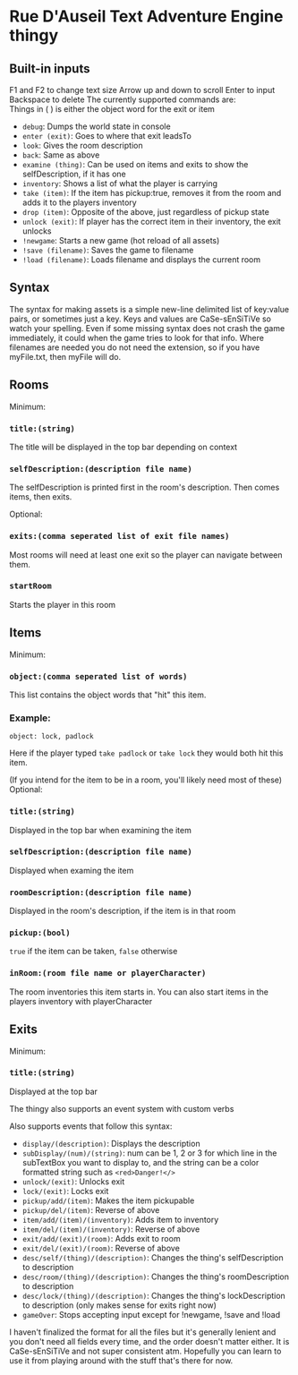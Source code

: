 # Rue D'Auseil Text Adventure Engine thingy

## Built-in inputs
F1 and F2 to change text size
Arrow up and down to scroll
Enter to input
Backspace to delete
The currently supported commands are:  
Things in ( ) is either the object word for the exit or item
- ```debug```: Dumps the world state in console
- ```enter (exit)```: Goes to where that exit leadsTo
- ```look```: Gives the room description
- ```back```: Same as above
- ```examine (thing)```: Can be used on items and exits to show the selfDescription, if it has one
- ```inventory```: Shows a list of what the player is carrying
- ```take (item)```: If the item has pickup:true, removes it from the room and adds it to the players inventory
- ```drop (item)```: Opposite of the above, just regardless of pickup state
- ```unlock (exit)```: If player has the correct item in their inventory, the exit unlocks
- ```!newgame```: Starts a new game (hot reload of all assets)
- ```!save (filename)```: Saves the game to filename
- ```!load (filename)```: Loads filename and displays the current room

## Syntax
The syntax for making assets is a simple new-line delimited list of key:value pairs, or sometimes just a key. Keys and values are CaSe-sEnSiTiVe so watch your spelling. Even if some missing syntax does not crash the game immediately, it could when the game tries to look for that info. Where filenames are needed you do not need the extension, so if you have myFile.txt, then myFile will do.
## Rooms
Minimum:
### ```title:(string)```
The title will be displayed in the top bar depending on context
### ```selfDescription:(description file name)```
The selfDescription is printed first in the room's description. Then comes items, then exits.

Optional:
### ```exits:(comma seperated list of exit file names)```
Most rooms will need at least one exit so the player can navigate between them.
### ```startRoom```
Starts the player in this room

## Items
Minimum:
### ```object:(comma seperated list of words)```
This list contains the object words that "hit" this item.
### Example:  
```object: lock, padlock```

  Here if the player typed ```take padlock``` or ```take lock``` they would both hit this item.

(If you intend for the item to be in a room, you'll likely need most of these)  
Optional:
### ```title:(string)```
Displayed in the top bar when examining the item
### ```selfDescription:(description file name)``` 
Displayed when examing the item
### ```roomDescription:(description file name)``` 
Displayed in the room's description, if the item is in that room
### ```pickup:(bool)``` 
```true``` if the item can be taken, ```false``` otherwise
### ```inRoom:(room file name or playerCharacter)```
The room inventories this item starts in. You can also start items in the players inventory with playerCharacter

## Exits
Minimum:
### ```title:(string)```
Displayed at the top bar

The thingy also supports an event system with custom verbs

Also supports events that follow this syntax:
- ```display/(description)```: Displays the description
- ```subDisplay/(num)/(string)```: num can be 1, 2 or 3 for which line in the subTextBox you want to display to, and the string can be a color formatted string such as ```<red>Danger!</>```
- ```unlock/(exit)```: Unlocks exit
- ```lock/(exit)```: Locks exit
- ```pickup/add/(item)```: Makes the item pickupable
- ```pickup/del/(item)```: Reverse of above
- ```item/add/(item)/(inventory)```: Adds item to inventory
- ```item/del/(item)/(inventory)```: Reverse of above
- ```exit/add/(exit)/(room)```: Adds exit to room
- ```exit/del/(exit)/(room)```: Reverse of above
- ```desc/self/(thing)/(description)```: Changes the thing's selfDescription to description
- ```desc/room/(thing)/(description)```: Changes the thing's roomDescription to description
- ```desc/lock/(thing)/(description)```: Changes the thing's lockDescription to description (only makes sense for exits right now)
- ```gameOver```: Stops accepting input except for !newgame, !save and !load

I haven't finalized the format for all the files but it's generally lenient and you don't need all fields every time, and the order doesn't matter either. It is CaSe-sEnSiTiVe and not super consistent atm. Hopefully you can learn to use it from playing around with the stuff that's there for now.